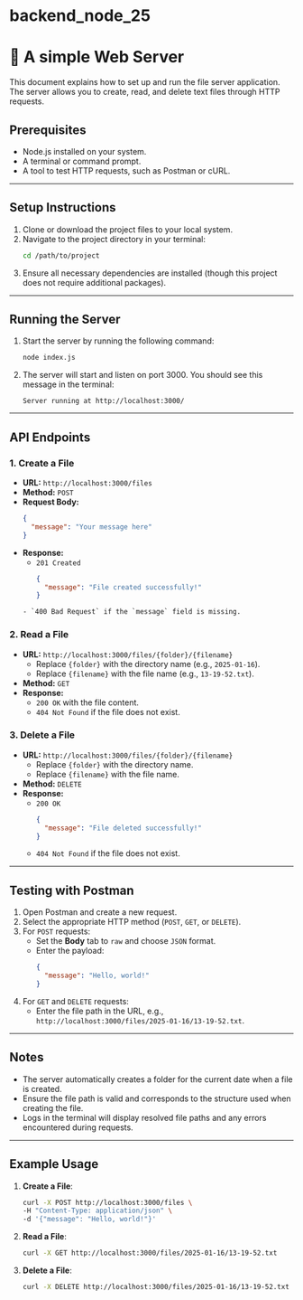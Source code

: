 # backend_node_25

# 🧩 A simple Web Server

This document explains how to set up and run the file server application. The server allows you to create, read, and delete text files through HTTP requests.

## Prerequisites

- Node.js installed on your system.
- A terminal or command prompt.
- A tool to test HTTP requests, such as Postman or cURL.

---

## Setup Instructions

1. Clone or download the project files to your local system.
2. Navigate to the project directory in your terminal:
   ```bash
   cd /path/to/project
   ```
3. Ensure all necessary dependencies are installed (though this project does not require additional packages).

---

## Running the Server

1. Start the server by running the following command:
   ```bash
   node index.js
   ```
2. The server will start and listen on port 3000. You should see this message in the terminal:
   ```
   Server running at http://localhost:3000/
   ```

---

## API Endpoints

### 1. Create a File

- **URL:** `http://localhost:3000/files`
- **Method:** `POST`
- **Request Body:**
  ```json
  {
    "message": "Your message here"
  }
  ```
- **Response:**
  - `201 Created`
    ```json
    {
      "message": "File created successfully!"
    }
    ```
  ```
  - `400 Bad Request` if the `message` field is missing.
  ```

### 2. Read a File

- **URL:** `http://localhost:3000/files/{folder}/{filename}`
  - Replace `{folder}` with the directory name (e.g., `2025-01-16`).
  - Replace `{filename}` with the file name (e.g., `13-19-52.txt`).
- **Method:** `GET`
- **Response:**
  - `200 OK` with the file content.
  - `404 Not Found` if the file does not exist.

### 3. Delete a File

- **URL:** `http://localhost:3000/files/{folder}/{filename}`
  - Replace `{folder}` with the directory name.
  - Replace `{filename}` with the file name.
- **Method:** `DELETE`
- **Response:**
  - `200 OK`
    ```json
    {
      "message": "File deleted successfully!"
    }
    ```
  - `404 Not Found` if the file does not exist.

---

## Testing with Postman

1. Open Postman and create a new request.
2. Select the appropriate HTTP method (`POST`, `GET`, or `DELETE`).
3. For `POST` requests:
   - Set the **Body** tab to `raw` and choose `JSON` format.
   - Enter the payload:
     ```json
     {
       "message": "Hello, world!"
     }
     ```
4. For `GET` and `DELETE` requests:
   - Enter the file path in the URL, e.g., `http://localhost:3000/files/2025-01-16/13-19-52.txt`.

---

## Notes

- The server automatically creates a folder for the current date when a file is created.
- Ensure the file path is valid and corresponds to the structure used when creating the file.
- Logs in the terminal will display resolved file paths and any errors encountered during requests.

---

## Example Usage

1. **Create a File**:

   ```bash
   curl -X POST http://localhost:3000/files \
   -H "Content-Type: application/json" \
   -d '{"message": "Hello, world!"}'
   ```

2. **Read a File**:

   ```bash
   curl -X GET http://localhost:3000/files/2025-01-16/13-19-52.txt
   ```

3. **Delete a File**:
   ```bash
   curl -X DELETE http://localhost:3000/files/2025-01-16/13-19-52.txt
   ```
